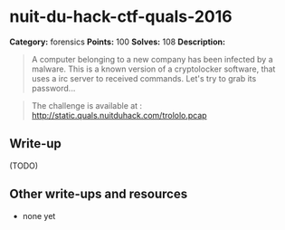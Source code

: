 # nuit-du-hack-ctf-quals-2016

**Category:** forensics
**Points:** 100
**Solves:** 108
**Description:**

>A computer belonging to a new company has been infected by a malware. This is a known version of a cryptolocker software, that uses a irc server to received commands. Let's try to grab its password...

>The challenge is available at : http://static.quals.nuitduhack.com/trololo.pcap

## Write-up

(TODO)

## Other write-ups and resources

* none yet
